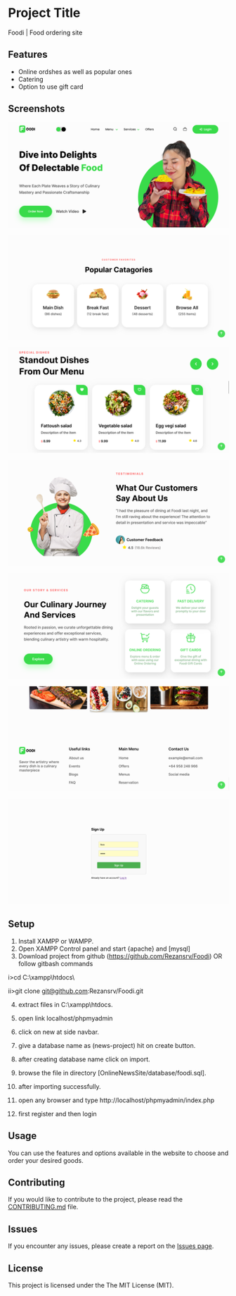 # Project Title

Foodi | Food ordering site
## Features

- Online ordshes as well as popular ones
- Catering 
- Option to use gift card

## Screenshots
![Foodi main Page screenshot](assets\screenshots\Screenshot1.png)

![Main page sections screenshot](assets/screenshots/Screenshot2.png)

![Main page sections screenshot](assets/screenshots/Screenshot3.png)

![Main page sections screenshot](assets/screenshots/Screenshot4.png)

![Main page sections screenshot](assets/screenshots/Screenshot5.png)

![Footer screenshot](assets/screenshots/Screenshot6.png)

![RegisterPage screenshot](assets/screenshots/Screenshot7.png)


## Setup

1. Install XAMPP or WAMPP.
2. Open XAMPP Control panel and start {apache} and [mysql]
3. Download project from github (https://github.com/Rezansrv/Foodi)
OR follow gitbash commands 

i>cd C:\xampp\htdocs\

ii>git clone
git@github.com:Rezansrv/Foodi.git

4. extract files in C:\xampp\htdocs.


5. open link localhost/phpmyadmin

6. click on new at side navbar.

7. give a database name as (news-project) hit on create button.

8. after creating database name click on import.

9. browse the file in directory [OnlineNewsSite/database/foodi.sql].

10. after importing successfully.

11. open any browser and type http://localhost/phpmyadmin/index.php

12. first register and then login


## Usage

You can use the features and options available in the website to choose and order your desired goods.

## Contributing

If you would like to contribute to the project, please read the [CONTRIBUTING.md](CONTRIBUTING.md) file.

## Issues

If you encounter any issues, please create a report on the [Issues page](https://github.com/rezansrv/Foodi/issues).

## License

This project is licensed under the The MIT License (MIT).